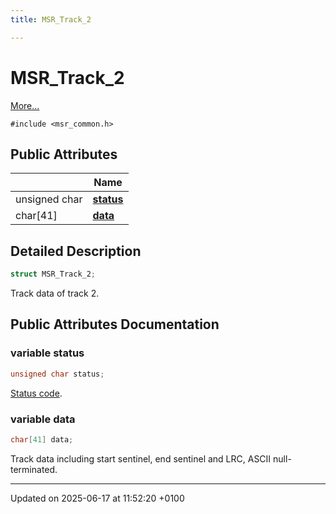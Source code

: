 ```yaml
---
title: MSR_Track_2

---
```


# MSR_Track_2



 [More...](#detailed-description)


`#include <msr_common.h>`

## Public Attributes

|                | Name           |
| -------------- | -------------- |
| unsigned char | **[status](struct_m_s_r___track__2.md#variable-status)**  |
| char[41] | **[data](struct_m_s_r___track__2.md#variable-data)**  |

## Detailed Description

```cpp
struct MSR_Track_2;
```


Track data of track 2. 

## Public Attributes Documentation

### variable status

```cpp
unsigned char status;
```


[Status code](group___m_s_r___s_t_a_t_u_s___c_o_d_e_s.md). 


### variable data

```cpp
char[41] data;
```


Track data including start sentinel, end sentinel and LRC, ASCII null-terminated. 


-------------------------------

Updated on 2025-06-17 at 11:52:20 +0100